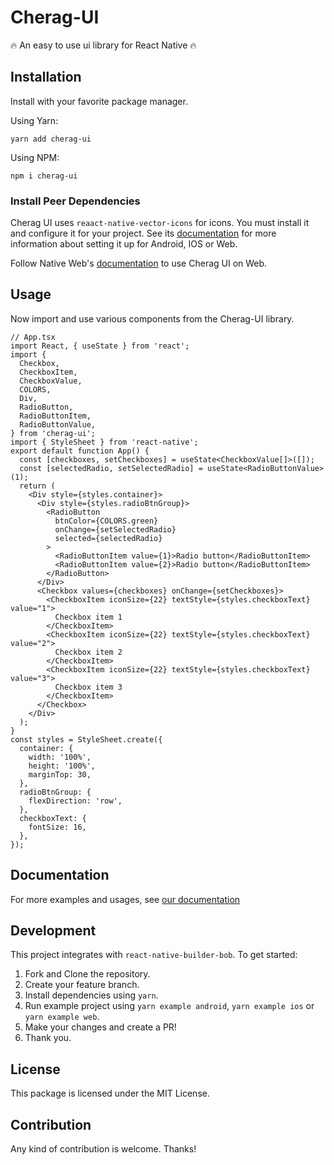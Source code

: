 # Cherag-UI

🔥 An easy to use ui library for React Native 🔥

## Installation

Install with your favorite package manager.

Using Yarn:

```
yarn add cherag-ui
```

Using NPM:

```
npm i cherag-ui
```

### Install Peer Dependencies

Cherag UI uses `reaact-native-vector-icons` for icons. You must install it and configure it for your project. See its [documentation](https://github.com/oblador/react-native-vector-icons#installation) for more information about setting it up for Android, IOS or Web.

Follow Native Web's [documentation](https://necolas.github.io/react-native-web/docs/) to use Cherag UI on Web.

## Usage

Now import and use various components from the Cherag-UI library.

```tsx
// App.tsx
import React, { useState } from 'react';
import {
  Checkbox,
  CheckboxItem,
  CheckboxValue,
  COLORS,
  Div,
  RadioButton,
  RadioButtonItem,
  RadioButtonValue,
} from 'cherag-ui';
import { StyleSheet } from 'react-native';
export default function App() {
  const [checkboxes, setCheckboxes] = useState<CheckboxValue[]>([]);
  const [selectedRadio, setSelectedRadio] = useState<RadioButtonValue>(1);
  return (
    <Div style={styles.container}>
      <Div style={styles.radioBtnGroup}>
        <RadioButton
          btnColor={COLORS.green}
          onChange={setSelectedRadio}
          selected={selectedRadio}
        >
          <RadioButtonItem value={1}>Radio button</RadioButtonItem>
          <RadioButtonItem value={2}>Radio button</RadioButtonItem>
        </RadioButton>
      </Div>
      <Checkbox values={checkboxes} onChange={setCheckboxes}>
        <CheckboxItem iconSize={22} textStyle={styles.checkboxText} value="1">
          Checkbox item 1
        </CheckboxItem>
        <CheckboxItem iconSize={22} textStyle={styles.checkboxText} value="2">
          Checkbox item 2
        </CheckboxItem>
        <CheckboxItem iconSize={22} textStyle={styles.checkboxText} value="3">
          Checkbox item 3
        </CheckboxItem>
      </Checkbox>
    </Div>
  );
}
const styles = StyleSheet.create({
  container: {
    width: '100%',
    height: '100%',
    marginTop: 30,
  },
  radioBtnGroup: {
    flexDirection: 'row',
  },
  checkboxText: {
    fontSize: 16,
  },
});
```

## Documentation

For more examples and usages, see [our documentation](https://aladdinstudios.github.io/cherag/ui)

## Development

This project integrates with `react-native-builder-bob`. To get started:

1. Fork and Clone the repository.
2. Create your feature branch.
3. Install dependencies using `yarn`.
4. Run example project using `yarn example android`, `yarn example ios` or `yarn example web`.
5. Make your changes and create a PR!
6. Thank you.

## License

This package is licensed under the MIT License.

## Contribution

Any kind of contribution is welcome. Thanks!
